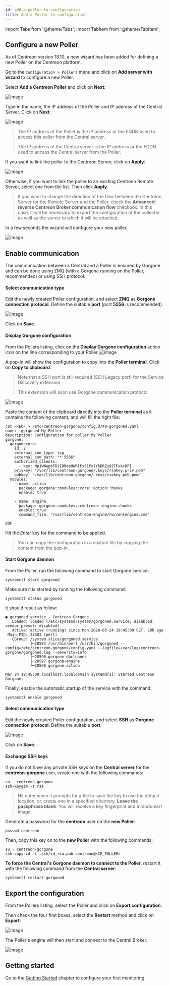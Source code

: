 ```yaml
---
id: add-a-poller-to-configuration
title: Add a Poller to configuration
---
```

import Tabs from '@theme/Tabs';
import TabItem from '@theme/TabItem';


## Configure a new Poller

As of Centreon version 18.10, a new wizard has been added for defining a new
Poller on the Centreon platform.

Go to the `Configuration > Pollers` menu and click on **Add server with
wizard** to configure a new Poller.

Select **Add a Centreon Poller** and click on **Next**:

![image](../../assets/monitoring/monitoring-servers/wizard-add-poller-1.png)

Type in the name, the IP address of the Poller and IP address of the Central
Server. Click on **Next**:

![image](../../assets/monitoring/monitoring-servers/wizard-add-poller-2.png)

> The IP address of the Poller is the IP address or the FQDN used to access this
> poller from the Central server.
>
> The IP address of the Central server is the IP address or the FQDN used to
> access the Central server from the Poller.

If you want to link the poller to the Centreon Server, click on **Apply**:

![image](../../assets/monitoring/monitoring-servers/wizard-add-poller-3.png)

Otherwise, if you want to link the poller to an existing Centreon Remote Server,
select one from the list. Then click **Apply**.

> If you want to change the direction of the flow between the Centreon Server
> (or the Remote Server and the Poller, check the **Advanced: reverse Centreon
> Broker communication flow** checkbox. In this case, it will be necessary to
> export the configuration of the collector as well as the server to which it
> will be attached.

In a few seconds the wizard will configure your new poller.

![image](../../assets/monitoring/monitoring-servers/poller-list-zmq.png)

## Enable communication

The communication between a Central and a Poller is ensured by Gorgone and can
be done using ZMQ (with a Gorgone running on the Poller, recommended) or using
SSH protocol.

<Tabs groupId="sync">
<TabItem value="Using ZMQ (Recommended)" label="Using ZMQ (Recommended)">

#### Select communication type

Edit the newly created Poller configuration, and select **ZMQ** as **Gorgone
connection protocol**. Define the suitable **port** (port **5556** is
recommended).

![image](../../assets/monitoring/monitoring-servers/poller-edit-zmq.png)

Click on **Save**.

#### Display Gorgone configuration

From the Pollers listing, click on the **Display Gorgone configuration** action
icon on the line corresponding to your Poller ![image](../../assets/monitoring/monitoring-servers/gorgone-configuration.png)

A pop-in will show the configuration to copy into the **Poller terminal**.
Click on **Copy to clipboard**.

> Note that a SSH port is still required (SSH Legacy port) for the Service
> Discovery extension.
>
> This extension will soon use Gorgone communication protocol.

![image](../../assets/monitoring/monitoring-servers/poller-gorgone-display-config.png)

Paste the content of the clipboard directly into the **Poller terminal** as it
contains the following content, and will fill the right file:

``` shell
cat <<EOF > /etc/centreon-gorgone/config.d/40-gorgoned.yaml
name:  gorgoned-My Poller
description: Configuration for poller My Poller
gorgone:
  gorgonecore:
    id: 2
    external_com_type: tcp
    external_com_path: "*:5556"
    authorized_clients:
      - key: Np1wWwpbFD2I0MdeHWRlFx51FmlYkDRZy9JTFxkrDPI
    privkey: "/var/lib/centreon-gorgone/.keys/rsakey.priv.pem"
    pubkey: "/var/lib/centreon-gorgone/.keys/rsakey.pub.pem"
  modules:
    - name: action
      package: gorgone::modules::core::action::hooks
      enable: true

    - name: engine
      package: gorgone::modules::centreon::engine::hooks
      enable: true
      command_file: "/var/lib/centreon-engine/rw/centengine.cmd"

EOF
```

Hit the *Enter* key for the command to be applied.

> You can copy the configuration in a custom file by copying the content from
> the pop-in.

#### Start Gorgone daemon

From the Poller, run the following command to start Gorgone service:

``` shell
systemctl start gorgoned
```

Make sure it is started by running the following command:

``` shell
systemctl status gorgoned
```

It should result as follow:

``` shell
● gorgoned.service - Centreon Gorgone
   Loaded: loaded (/etc/systemd/system/gorgoned.service; disabled; vendor preset: disabled)
   Active: active (running) since Mon 2020-03-24 19:45:00 CET; 20h ago
 Main PID: 28583 (perl)
   CGroup: /system.slice/gorgoned.service
           ├─28583 /usr/bin/perl /usr/bin/gorgoned --config=/etc/centreon-gorgone/config.yaml --logfile=/var/log/centreon-gorgone/gorgoned.log --severity=info
           ├─28596 gorgone-dbcleaner
           ├─28597 gorgone-engine
           └─28598 gorgone-action

Mar 24 19:45:00 localhost.localdomain systemd[1]: Started Centreon Gorgone.
```

Finally, enable the automatic startup of the service with the command:

```shell
systemctl enable gorgoned
```

</TabItem>
<TabItem value="Using SSH" label="Using SSH">

#### Select communication type

Edit the newly created Poller configuration, and select **SSH** as **Gorgone
connection protocol**. Define the suitable **port**.

![image](../../assets/monitoring/monitoring-servers/poller-edit-ssh.png)

Click on **Save**.

#### Exchange SSH keys

If you do not have any private SSH keys on the **Central server** for the
**centreon-gorgone** user, create one with the following commands:

``` shell
su - centreon-gorgone
ssh-keygen -t rsa
```

> Hit enter when it prompts for a file to save the key to use the default
> location, or, create one in a specified directory. **Leave the passphrase
> blank**. You will receive a key fingerprint and a randomart image.

Generate a password for the **centreon** user on the **new Poller**:

``` shell
passwd centreon
```

Then, copy this key on to the **new Poller** with the following commands:

``` shell
su - centreon-gorgone
ssh-copy-id -i .ssh/id_rsa.pub centreon@<IP_POLLER>
```

</TabItem>
</Tabs>

**To force the Central's Gorgone daemon to connect to the Poller**, restart it with
the following command from the **Central server**:

``` shell
systemctl restart gorgoned
```

## Export the configuration

From the Pollers listing, select the Poller and click on **Export
configuration**.

Then check the four first boxes, select the **Restart** method and click on
**Export**:

![image](../../assets/monitoring/monitoring-servers/poller-generate-config.png)

The Poller's engine will then start and connect to the Central Broker.

![image](../../assets/monitoring/monitoring-servers/poller-list-zmq-started.png)

## Getting started

Go to the [Getting Started](../../getting-started/installation-first-steps#start-to-monitor-your-first-host)
chapter to configure your first monitoring.
